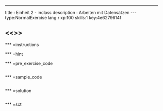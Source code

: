 ---
title       : Einheit 2 - inclass
description : Arbeiten mit Datensätzen
--- type:NormalExercise lang:r xp:100 skills:1 key:4e6279614f
## <<<New Exercise>>>


*** =instructions

*** =hint

*** =pre_exercise_code
```{r}

```

*** =sample_code
```{r}

```

*** =solution
```{r}

```

*** =sct
```{r}

```

